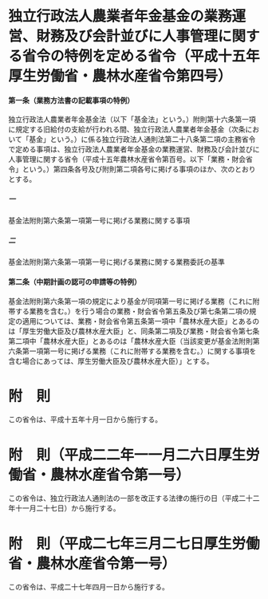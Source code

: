 # 独立行政法人農業者年金基金の業務運営、財務及び会計並びに人事管理に関する省令の特例を定める省令（平成十五年厚生労働省・農林水産省令第四号）
#### 第一条（業務方法書の記載事項の特例）
独立行政法人農業者年金基金法（以下「基金法」という。）附則第十六条第一項に規定する旧給付の支給が行われる間、独立行政法人農業者年金基金（次条において「基金」という。）に係る独立行政法人通則法第二十八条第二項の主務省令で定める事項は、独立行政法人農業者年金基金の業務運営、財務及び会計並びに人事管理に関する省令（平成十五年農林水産省令第百号。以下「業務・財会省令」という。）第四条各号及び附則第二項各号に掲げる事項のほか、次のとおりとする。
##### 一
基金法附則第六条第一項第一号に掲げる業務に関する事項
##### 二
基金法附則第六条第一項第一号に掲げる業務に関する業務委託の基準
#### 第二条（中期計画の認可の申請等の特例）
基金法附則第六条第一項の規定により基金が同項第一号に掲げる業務（これに附帯する業務を含む。）を行う場合の業務・財会省令第五条及び第七条第二項の規定の適用については、業務・財会省令第五条第一項中「農林水産大臣」とあるのは「厚生労働大臣及び農林水産大臣」と、同条第二項及び業務・財会省令第七条第二項中「農林水産大臣」とあるのは「農林水産大臣（当該変更が基金法附則第六条第一項第一号に掲げる業務（これに附帯する業務を含む。）に関する事項を含む場合にあっては、厚生労働大臣及び農林水産大臣）」とする。
# 附　則
この省令は、平成十五年十月一日から施行する。
# 附　則（平成二二年一一月二六日厚生労働省・農林水産省令第一号）
この省令は、独立行政法人通則法の一部を改正する法律の施行の日（平成二十二年十一月二十七日）から施行する。
# 附　則（平成二七年三月二七日厚生労働省・農林水産省令第一号）
この省令は、平成二十七年四月一日から施行する。

